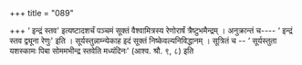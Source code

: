 +++
title = "089"

+++
‘ इन्द्रं स्तव' इत्यष्टादशर्चं पञ्चमं सूक्तं वैश्वामित्रस्य रेणोरार्षं त्रैष्टुभमैन्द्रम् । अनुक्रान्तं च----  ‘ इन्द्रं स्तव द्व्यूना रेणुः' इति । सूर्यस्तुन्नाम्न्येकाह इदं सूक्तं निष्केवल्यनिविद्धानम् । सूत्रितं च -- ‘ सूर्यस्तुता यशस्कामः पिबा सोममभीन्द्र स्तवेति मध्यंदिनः' (आश्व. श्रौ. ९, ८) इति